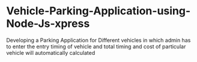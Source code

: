 # Vehicle-Parking-Application-using-Node-Js-xpress
Developing a Parking Application for Different vehicles in which admin has to enter the entry timing of vehicle and total timing and cost of particular vehicle will automatically calculated
